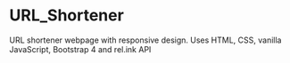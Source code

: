 # URL_Shortener
URL shortener webpage with responsive design. Uses HTML, CSS, vanilla JavaScript, Bootstrap 4 and rel.ink API
